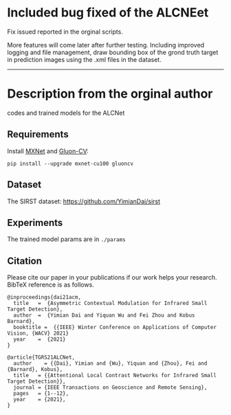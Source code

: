 
# Included bug fixed of the ALCNEet
Fix issued reported in the orginal scripts.

More features will come later after further testing. Including improved logging and file management, draw bounding box of the grond truth target in prediction images using the .xml files in the dataset.


***
# Description from the orginal author

codes and trained models for the ALCNet

## Requirements
 
Install [MXNet](https://mxnet.apache.org/) and [Gluon-CV](https://gluon-cv.mxnet.io/):

```
pip install --upgrade mxnet-cu100 gluoncv
```

## Dataset

The SIRST dataset: <https://github.com/YimianDai/sirst>

## Experiments 

The trained model params are in `./params`

## Citation

Please cite our paper in your publications if our work helps your research. BibTeX reference is as follows.

```
@inproceedings{dai21acm,
  title   =  {Asymmetric Contextual Modulation for Infrared Small Target Detection},
  author  =  {Yimian Dai and Yiquan Wu and Fei Zhou and Kobus Barnard},
  booktitle =  {{IEEE} Winter Conference on Applications of Computer Vision, {WACV} 2021}
  year    =  {2021}
}

@article{TGRS21ALCNet,
  author    = {{Dai}, Yimian and {Wu}, Yiquan and {Zhou}, Fei and {Barnard}, Kobus},
  title   = {{Attentional Local Contrast Networks for Infrared Small Target Detection}},
  journal = {IEEE Transactions on Geoscience and Remote Sensing},
  pages   = {1--12},
  year    = {2021},
}
```
